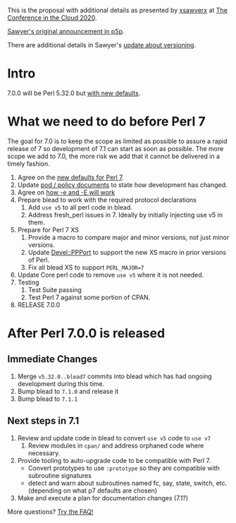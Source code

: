 This is the proposal with additional details as presented by [xsawyerx](xsawyerx) at [The Conference in the Cloud 2020](https://perlconference.us/tpc-2020-cloud/).

[Sawyer's original announcement in p5p](https://www.nntp.perl.org/group/perl.perl5.porters/2020/06/msg257565.html).

There are additional details in Sawyer's [update about versioning](https://www.nntp.perl.org/group/perl.perl5.porters/2020/07/msg257817.html).

# Intro

7.0.0 will be Perl 5.32.0 but [with new defaults](Defaults-for-v7).

# What we need to do before Perl 7

The goal for 7.0 is to keep the scope as limited as possible to assure a rapid release of 7 so development of 7.1 can start as soon as possible. The more scope we add to 7.0, the more risk we add that it cannot be delivered in a timely fashion.

1. Agree on the [new defaults for Perl 7](Defaults-for-v7).
1. Update [pod / policy documents](Changes-to-policies-in-Perl-7) to state how development has changed.
1. Agree on [how -e and -E will work](How-dash-e-works-in-7)
1. Prepare blead to work with the required protocol declarations
    1. Add `use v5` to all perl code in blead.
    1. Address fresh_perl issues in 7. Ideally by initially injecting use v5 in them.
1. Prepare for Perl 7 XS
    1. Provide a macro to compare major and minor versions, not just minor versions.
    1. Update [Devel::PPPort](https://metacpan.org/pod/Devel::PPPort) to support the new XS macro in prior versions of Perl.
    1. Fix all blead XS to support `PERL_MAJOR=7`
1. Update Core perl code to remove `use v5` where it is not needed.
1. Testing
    1. Test Suite passing
    1. Test Perl 7 against some portion of CPAN.
1. RELEASE 7.0.0

# After Perl 7.0.0 is released

## Immediate Changes

1. Merge `v5.32.0..blead7` commits into blead which has had ongoing development during this time.
1. Bump blead to `7.1.0` and release it
1. Bump blead to `7.1.1`

## Next steps in 7.1

1. Review and update code in blead to convert `use v5` code to `use v7`
    1. Review modules in `cpan/` and address orphaned code where necessary.
1. Provide tooling to auto-upgrade code to be compatible with Perl 7.
    * Convert prototypes to use `:prototype` so they are compatible with subroutine signatures
    * detect and warn about subroutines named fc, say, state, switch, etc. (depending on what p7 defaults are chosen)
1. Make and execute a plan for documentation changes (7.1?)

More questions? [Try the FAQ!](Perl7-FAQ)
